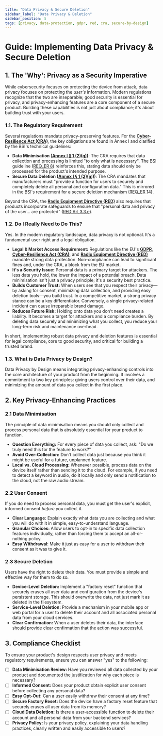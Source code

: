 ```yaml
---
title: "Data Privacy & Secure Deletion"
sidebar_label: "Data Privacy & Deletion"
sidebar_position: 5
tags: [privacy, data-protection, gdpr, red, cra, secure-by-design]
---
```

# Guide: Implementing Data Privacy & Secure Deletion

## 1. The 'Why': Privacy as a Security Imperative

While cybersecurity focuses on protecting the device from attack, data privacy focuses on protecting the *user's* information. Modern regulations recognize that the two are inseparable; good security is essential for privacy, and privacy-enhancing features are a core component of a secure product. Building these capabilities is not just about compliance; it's about building trust with your users.

### 1.1. The Regulatory Requirement

Several regulations mandate privacy-preserving features. For the **[Cyber-Resilience Act (CRA)](./../../standards/eu/cra-overview.md)**, the key obligations are found in Annex I and clarified by the BSI's technical guidelines:

-   **Data Minimisation ([Annex I § 1 (2)(g)][cra_annexI])**: The CRA requires that data collection and processing is limited "to only what is necessary". The BSI guideline ([REQ_ER 8][bsi_tr_03183_p1]) reinforces this, stating data should only be processed for the product's intended purpose.
-   **Secure Data Deletion ([Annex I § 1 (2)(m)][cra_annexI])**: The CRA mandates that manufacturers must "provide a function for users to securely and completely delete all personal and configuration data." This is mirrored in the BSI's requirement for a secure deletion mechanism ([REQ_ER 14][bsi_tr_03183_p1]).

Beyond the CRA, the **[Radio Equipment Directive (RED)](./../../standards/eu/red-overview.md)** also requires that products incorporate safeguards to ensure that "personal data and privacy of the user... are protected" ([RED Art 3.3.e][red_dir]).

### 1.2. Do I Really Need to Do This?

Yes. In the modern regulatory landscape, data privacy is not optional. It's a fundamental user right and a legal obligation.

-   **Legal & Market Access Requirement:** Regulations like the EU's **[GDPR](https://gdpr.eu/)**, **[Cyber-Resilience Act (CRA)](../../standards/eu/cra-overview.md)**, and **[Radio Equipment Directive (RED)](../../standards/eu/red-overview.md)** mandate strong data protection. Non-compliance can lead to significant fines and, under the CRA, a block from the EU market.
-   **It's a Security Issue:** Personal data is a primary target for attackers. The less data you hold, the lower the impact of a potential breach. Data minimisation isn't just a privacy principle; it's a security best practice.
-   **Builds Customer Trust:** When users see that you respect their privacy—by asking for consent, minimizing data collection, and providing easy deletion tools—you build trust. In a competitive market, a strong privacy stance can be a key differentiator. Conversely, a single privacy-related incident can cause irreparable brand damage.
-   **Reduces Future Risk:** Holding onto data you don't need creates a liability. It becomes a target for attackers and a compliance burden. By deleting data securely and minimizing what you collect, you reduce your long-term risk and maintenance overhead.

In short, implementing robust data privacy and deletion features is essential for legal compliance, core to good security, and critical for building a trusted brand.

### 1.3. What is Data Privacy by Design?

Data Privacy by Design means integrating privacy-enhancing controls into the core architecture of your product from the beginning. It involves a commitment to two key principles: giving users control over their data, and minimizing the amount of data you collect in the first place.

## 2. Key Privacy-Enhancing Practices

### 2.1 Data Minimisation
The principle of data minimisation means you should only collect and process personal data that is absolutely essential for your product to function.
- **Question Everything:** For every piece of data you collect, ask: "Do we truly need this for the feature to work?"
- **Avoid Over-Collection:** Don't collect data just because you think it might be useful for a future, unplanned feature.
- **Local vs. Cloud Processing:** Whenever possible, process data on the device itself rather than sending it to the cloud. For example, if you need to detect a keyword in audio, do it locally and only send a notification to the cloud, not the raw audio stream.

### 2.2 User Consent
If you do need to process personal data, you must get the user's explicit, informed consent *before* you collect it.
- **Clear Language:** Explain exactly what data you are collecting and what you will do with it in simple, easy-to-understand language.
- **Granular Choices:** Allow users to opt-in to specific data collection features individually, rather than forcing them to accept an all-or-nothing policy.
- **Easy Withdrawal:** Make it just as easy for a user to withdraw their consent as it was to give it.

### 2.3 Secure Deletion
Users have the right to delete their data. You must provide a simple and effective way for them to do so.
- **Device-Level Deletion:** Implement a "factory reset" function that securely erases all user data and configuration from the device's persistent storage. This should overwrite the data, not just mark it as deleted in the filesystem.
- **Service-Level Deletion:** Provide a mechanism in your mobile app or web portal for a user to delete their account and all associated personal data from your cloud services.
- **Clear Confirmation:** When a user deletes their data, the interface should provide clear confirmation that the action was successful.

## 3. Compliance Checklist

To ensure your product's design respects user privacy and meets regulatory requirements, ensure you can answer "yes" to the following:

- [ ] **Data Minimisation Review:** Have you reviewed all data collected by your product and documented the justification for why each piece is necessary?
- [ ] **Informed Consent:** Does your product obtain explicit user consent before collecting any personal data?
- [ ] **Easy Opt-Out:** Can a user easily withdraw their consent at any time?
- [ ] **Secure Factory Reset:** Does the device have a factory reset feature that securely erases all user data from its memory?
- [ ] **Cloud Data Deletion:** Is there a user-accessible function to delete their account and all personal data from your backend services?
- [ ] **Privacy Policy:** Is your privacy policy, explaining your data handling practices, clearly written and easily accessible to users?

<!-- Citations -->
[red_dir]: https://eur-lex.europa.eu/legal-content/EN/TXT/HTML/?uri=CELEX:32014L0053 "Directive 2014/53/EU (Radio Equipment Directive) – full text"
[cra_annexI]: https://eur-lex.europa.eu/legal-content/EN/TXT/?uri=CELEX:02024R2847-20241120#anx_I "CRA Annex I – Essential cybersecurity requirements"
[bsi_tr_03183_p1]: https://www.bsi.bund.de/SharedDocs/Downloads/EN/BSI/Publications/TechGuidelines/TR03183/BSI-TR-03183-1-0_9_0.pdf "BSI TR-03183 Part 1: General requirements"